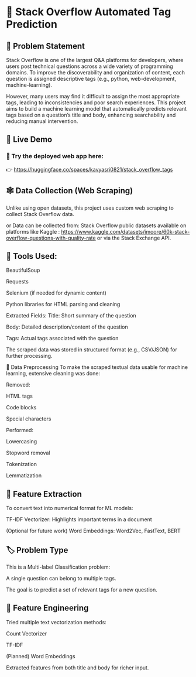 # 🔖 Stack Overflow Automated Tag Prediction

## 📌 Problem Statement
Stack Overflow is one of the largest Q&A platforms for developers, where users post technical questions across a wide variety of programming domains. To improve the discoverability and organization of content, each question is assigned descriptive tags (e.g., python, web-development, machine-learning).

However, many users may find it difficult to assign the most appropriate tags, leading to inconsistencies and poor search experiences. This project aims to build a machine learning model that automatically predicts relevant tags based on a question’s title and body, enhancing searchability and reducing manual intervention.

## 🚀 Live Demo
### 🎯 Try the deployed web app here:
👉 https://huggingface.co/spaces/kavyasri0821/stack_overflow_tags

## 🕸️ Data Collection (Web Scraping)
Unlike using open datasets, this project uses custom web scraping to collect Stack Overflow data.

or Data can be collected from:
Stack Overflow public datasets available on platforms like Kaggle : https://www.kaggle.com/datasets/imoore/60k-stack-overflow-questions-with-quality-rate  or via the Stack Exchange API.

## 🔧 Tools Used:
BeautifulSoup

Requests

Selenium (if needed for dynamic content)

Python libraries for HTML parsing and cleaning

Extracted Fields:
Title: Short summary of the question

Body: Detailed description/content of the question

Tags: Actual tags associated with the question

The scraped data was stored in structured format (e.g., CSV/JSON) for further processing.

🧹 Data Preprocessing
To make the scraped textual data usable for machine learning, extensive cleaning was done:

Removed:

HTML tags

Code blocks

Special characters

Performed:

Lowercasing

Stopword removal

Tokenization

Lemmatization

## 🧠 Feature Extraction
To convert text into numerical format for ML models:

TF-IDF Vectorizer: Highlights important terms in a document

(Optional for future work) Word Embeddings: Word2Vec, FastText, BERT

## 🏷️ Problem Type
This is a Multi-label Classification problem:

A single question can belong to multiple tags.

The goal is to predict a set of relevant tags for a new question.

## 🧪 Feature Engineering
Tried multiple text vectorization methods:

Count Vectorizer

TF-IDF

(Planned) Word Embeddings

Extracted features from both title and body for richer input.




